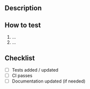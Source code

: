 ## Description
<!-- Please include a summary of the change and which issue is fixed. -->

## How to test
<!-- Steps to reproduce or verify the changes: -->
1. ...
2. ...

## Checklist
- [ ] Tests added / updated
- [ ] CI passes
- [ ] Documentation updated (if needed)
